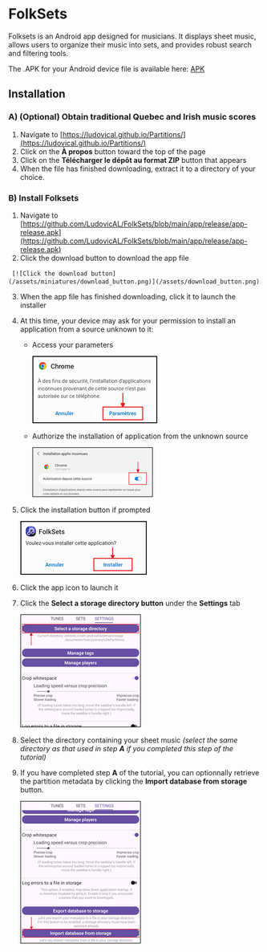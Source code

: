 # FolkSets

Folksets is an Android app designed for musicians. It displays sheet music, allows users to organize their music into sets, and provides robust search and filtering tools.

The .APK for your Android device file is available here: [APK](https://github.com/LudovicAL/FolkSets/blob/main/app/release/app-release.apk)

## Installation

### A) (Optional) Obtain traditional Quebec and Irish music scores

   1. Navigate to [https://ludovical.github.io/Partitions/](https://ludovical.github.io/Partitions/)
   2. Click on the **À propos** button toward the top of the page
   3. Click on the **Télécharger le dépôt au format ZIP** button that appears
   4. When the file has finished downloading, extract it to a directory of your choice.

### B) Install Folksets

   1. Navigate to [https://github.com/LudovicAL/FolkSets/blob/main/app/release/app-release.apk](https://github.com/LudovicAL/FolkSets/blob/main/app/release/app-release.apk)
   2. Click the download button to download the app file
   
     [![Click the download button](/assets/miniatures/download_button.png)](/assets/download_button.png)
   
   3. When the app file has finished downloading, click it to launch the installer
   4. At this time, your device may ask for your permission to install an application from a source unknown to it:
   
      * Access your parameters
      
         [![Access your parameters](/assets/miniatures/access_parameters.png)](/assets/access_parameters.png)
         
      * Authorize the installation of application from the unknown source
      
         [![Authorize the installation](/assets/miniatures/authorize_installation.png)](/assets/authorize_installation.png)
         
   5. Click the installation button if prompted
   
      [![Click the installation button](/assets/miniatures/installation_button.png)](/assets/installation_button.png)
      
   6. Click the app icon to launch it
   7. Click the **Select a storage directory button** under the **Settings** tab
   
      [![Click the Select a storage directory button](/assets/miniatures/select_storage_directory_button.png)](/assets/select_storage_directory_button.png)
      
   8. Select the directory containing your sheet music *(select the same directory as that used in step **A** if you completed this step of the tutorial)*
   9. If you have completed step **A** of the tutorial, you can optionnally retrieve the partition metadata by clicking the **Import database from storage** button.
   
      [![Click the Import database from storage button](/assets/miniatures/import_database_button.png)](/assets/import_database_button.png)
